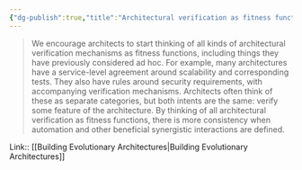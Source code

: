 ```yaml
---
{"dg-publish":true,"title":"Architectural verification as fitness functions","tags":["quotes"],"date":"2022-09-18T15:42:35+03:00","permalink":"/quotes/202209181542/","dgHomeLink":false,"dgPassFrontmatter":true}
---
```



> We encourage architects to start thinking of all kinds of architectural verification mechanisms as fitness functions, including things they have previously considered ad hoc. For example, many architectures have a service-level agreement around scalability and corresponding tests. They also have rules around security requirements, with accompanying verification mechanisms. Architects often think of these as separate categories, but both intents are the same: verify some feature of the architecture. By thinking of all architectural verification as fitness functions, there is more consistency when automation and other beneficial synergistic interactions are defined.

Link:: [[Building Evolutionary Architectures|Building Evolutionary Architectures]]

